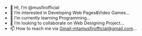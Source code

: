 - 👋 Hi, I’m @musfirofficial
- 👀 I’m interested in Developing Web Pages&Video Games...
- 🌱 I’m currently learning Programming...
- 💞️ I’m looking to collaborate on Web Designing Project...
- 📫 How to reach me via Gmail-mtamusfirofficial@gmail.com...

<!---
musfirofficial/musfirofficial is a ✨ special ✨ repository because its `README.md` (this file) appears on your GitHub profile.
You can click the Preview link to take a look at your changes.
--->
